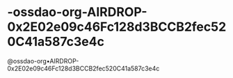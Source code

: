 # -ossdao-org-AIRDROP-0x2E02e09c46Fc128d3BCCB2fec520C41a587c3e4c
@ossdao-org•AIRDROP-0x2E02e09c46Fc128d3BCCB2fec520C41a587c3e4c
